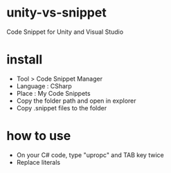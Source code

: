 # unity-vs-snippet
Code Snippet for Unity and Visual Studio

# install
+ Tool > Code Snippet Manager
+ Language : CSharp
+ Place : My Code Snippets
+ Copy the folder path and open in explorer
+ Copy .snippet files to the folder

# how to use
+ On your C# code, type "upropc" and TAB key twice
+ Replace literals
